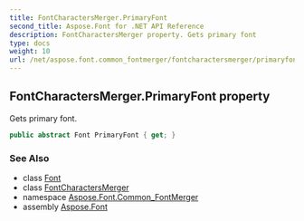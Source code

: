 ```yaml
---
title: FontCharactersMerger.PrimaryFont
second_title: Aspose.Font for .NET API Reference
description: FontCharactersMerger property. Gets primary font
type: docs
weight: 10
url: /net/aspose.font.common_fontmerger/fontcharactersmerger/primaryfont/
---
```

## FontCharactersMerger.PrimaryFont property

Gets primary font.

```csharp
public abstract Font PrimaryFont { get; }
```

### See Also

* class [Font](../../../aspose.font/font/)
* class [FontCharactersMerger](../)
* namespace [Aspose.Font.Common_FontMerger](../../../aspose.font.common_fontmerger/)
* assembly [Aspose.Font](../../../)


